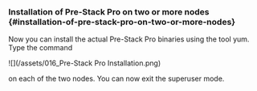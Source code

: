 ### Installation of Pre-Stack Pro on two or more nodes {#installation-of-pre-stack-pro-on-two-or-more-nodes}

Now you can install the actual Pre-Stack Pro binaries using the tool yum. Type the command


![](/assets/016_Pre-Stack Pro Installation.png)

on each of the two nodes. You can now exit the superuser mode.

